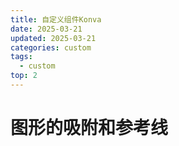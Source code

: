 ```yaml
---
title: 自定义组件Konva
date: 2025-03-21
updated: 2025-03-21
categories: custom
tags:
  - custom
top: 2
---
```

# 图形的吸附和参考线

<CustomShape />
